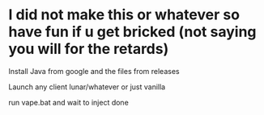 # I did not make this or whatever so have fun if u get bricked (not saying you will for the retards)

Install Java from google and the files from releases

Launch any client lunar/whatever or just vanilla

run vape.bat and wait to inject
done
